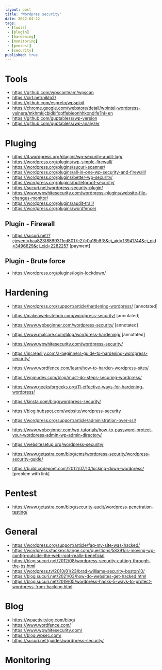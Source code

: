 ```yaml
---
layout: post
title: "Wordpres security"
date: 2022-04-22
tags:
 - [tools]
 - [plugin]
 - [hardening]
 - [monitoring]
 - [pentest]
 - [security]
published: true
---
```


# Tools
- https://github.com/wpscanteam/wpscan 
- https://cirt.net/nikto2/
- https://github.com/espreto/wpsploit
- https://chrome.google.com/webstore/detail/wpintel-wordpress-vulnera/mkhmkjcbidkifopffebieonhhkondlfe?hl=en
- https://github.com/guptabless/wp-version
- https://github.com/guptabless/wp-analyzer


# Pluging
- https://it.wordpress.org/plugins/wp-security-audit-log/
- https://wordpress.org/plugins/wp-simple-firewall/
- https://wordpress.org/plugins/sucuri-scanner/
- https://wordpress.org/plugins/all-in-one-wp-security-and-firewall/
- https://wordpress.org/plugins/better-wp-security/
- https://wordpress.org/plugins/bulletproof-security/
- https://sucuri.net/wordpress-security-plugin/
- https://www.wpwhitesecurity.com/wordpress-plugins/website-file-changes-monitor/
- https://wordpress.org/plugins/audit-trail/
- https://wordpress.org/plugins/wordfence/

## Plugin - Firewall
- https://sucuri.net/?cjevent=baa823f8889311ed8017c27c0a18b8f8&cj_aid=13941744&cj_pid=3496629&cj_cid=2282257 [payment]

## Plugin - Brute force 
- https://wordpress.org/plugins/login-lockdown/


# Hardening
- https://wordpress.org/support/article/hardening-wordpress/ [annotated]
- https://makeawebsitehub.com/wordpress-security/ [annotated]
- https://www.wpbeginner.com/wordpress-security/ [annotated]
- https://www.malcare.com/blog/wordpress-hardening/ [annotated]
- https://www.wpwhitesecurity.com/wordpress-security/
- https://increasily.com/a-beginners-guide-to-hardening-wordpress-security/
- https://www.wordfence.com/learn/how-to-harden-wordpress-sites/
- https://wpmudev.com/blog/must-do-steps-securing-wordpress/
- https://www.geeksforgeeks.org/11-effective-ways-for-hardening-wordpress/
- https://kinsta.com/blog/wordpress-security/
- https://blog.hubspot.com/website/wordpress-security
- https://wordpress.org/support/article/administration-over-ssl/
- https://www.wpbeginner.com/wp-tutorials/how-to-password-protect-your-wordpress-admin-wp-admin-directory/
- https://websitesetup.org/wordpress-security/
- https://www.getastra.com/blog/cms/wordpress-security/wordpress-security-guide/

- https://build.codepoet.com/2012/07/10/locking-down-wordpress/ [problem with link]



# Pentest
- https://www.getastra.com/blog/security-audit/wordpress-penetration-testing/

# General 
- https://wordpress.org/support/article/faq-my-site-was-hacked/
- https://wordpress.stackexchange.com/questions/58391/is-moving-wp-config-outside-the-web-root-really-beneficial
- https://blog.sucuri.net/2012/08/wordpress-security-cutting-through-the-bs.html
- https://wordpress.tv/2010/01/23/brad-williams-security-boston10/
- https://blog.sucuri.net/2021/03/how-do-websites-get-hacked.html
- https://blog.sucuri.net/2019/05/wordpress-hacks-5-ways-to-protect-wordpress-from-hacking.html

# Blog
- https://wpactivitylog.com/blog/
- https://www.wordfence.com/
- https://www.wpwhitesecurity.com/
- https://blog.wpsec.com/
- https://sucuri.net/guides/wordpress-security/

# Monitoring
